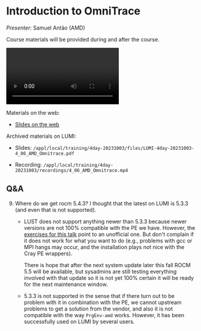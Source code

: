 # Introduction to OmniTrace

<!-- Cannot do in full italics as the ã is misplaced which is likely an mkdocs bug. -->
*Presenter:* Samuel Antão (AMD)

Course materials will be provided during and after the course.

<video src="https://462000265.lumidata.eu/4day-20231003/recordings/4_06_AMD_Omnitrace.mp4" controls="controls">
</video>

<!--
Temporary location of materials (for the lifetime of the training project):

-   Slides: `/project/project_465000644/Slides/AMD/session-4-introduction-to-omnitrace.pdf`
-->

Materials on the web:

-   [Slides on the web](https://462000265.lumidata.eu/4day-20231003/files/LUMI-4day-20231003-4_06_AMD_Omnitrace.pdf)

Archived materials on LUMI:

-   Slides: `/appl/local/training/4day-20231003/files/LUMI-4day-20231003-4_06_AMD_Omnitrace.pdf`

-   Recording: `/appl/local/training/4day-20231003/recordings/4_06_AMD_Omnitrace.mp4`


## Q&A

9.  Where do we get rocm 5.4.3? I thought that the latest on LUMI is 5.3.3 (and even that is not supported).

    -   LUST does not support anything newer than 5.3.3 because newer versions are not 100% compatible with the PE we have. However, the [exercises for this talk](https://hackmd.io/@sfantao/H1QU6xRR3#Omnitrace) point to an unofficial one. But don't complain if it does not work for what you want to do (e.g., problems with gcc or MPI hangs may occur, and the installation plays not nice with the Cray PE wrappers).

        There is hope that after the next system update later this fall ROCM 5.5 will be available, but sysadmins are still testing everything involved with that update so it is not yet 100% certain it will be ready for the next maintenance window.
        
    -   5.3.3 is not supported in the sense that if there turn out to be problem with it in combination with the PE, we cannot upstream problems to get a solution from the vendor, and also it is not compatible with the way `PrgEnv-amd` works. However, it has been successfully used on LUMI by several users.
